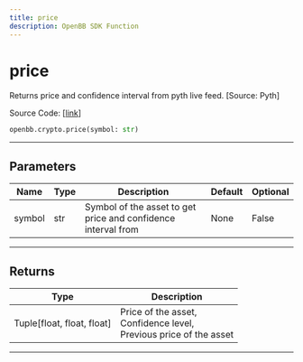 ```yaml
---
title: price
description: OpenBB SDK Function
---
```


# price

Returns price and confidence interval from pyth live feed. [Source: Pyth]

Source Code: [[link](https://github.com/OpenBB-finance/OpenBBTerminal/tree/main/openbb_terminal/cryptocurrency/pyth_model.py#L76)]

```python
openbb.crypto.price(symbol: str)
```

---

## Parameters

| Name | Type | Description | Default | Optional |
| ---- | ---- | ----------- | ------- | -------- |
| symbol | str | Symbol of the asset to get price and confidence interval from | None | False |


---

## Returns

| Type | Description |
| ---- | ----------- |
| Tuple[float, float, float] | Price of the asset,<br/>Confidence level,<br/>Previous price of the asset |
---

